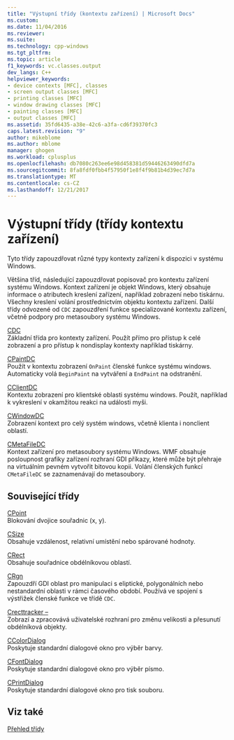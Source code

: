 ```yaml
---
title: "Výstupní třídy (kontextu zařízení) | Microsoft Docs"
ms.custom: 
ms.date: 11/04/2016
ms.reviewer: 
ms.suite: 
ms.technology: cpp-windows
ms.tgt_pltfrm: 
ms.topic: article
f1_keywords: vc.classes.output
dev_langs: C++
helpviewer_keywords:
- device contexts [MFC], classes
- screen output classes [MFC]
- printing classes [MFC]
- window drawing classes [MFC]
- painting classes [MFC]
- output classes [MFC]
ms.assetid: 35fd6435-a38e-42c6-a3fa-cd6f39370fc3
caps.latest.revision: "9"
author: mikeblome
ms.author: mblome
manager: ghogen
ms.workload: cplusplus
ms.openlocfilehash: db7080c263ee6e98d458381d59446263490dfd7a
ms.sourcegitcommit: 8fa8fdf0fbb4f57950f1e8f4f9b81b4d39ec7d7a
ms.translationtype: MT
ms.contentlocale: cs-CZ
ms.lasthandoff: 12/21/2017
---
```

# <a name="output-device-context-classes"></a>Výstupní třídy (třídy kontextu zařízení)
Tyto třídy zapouzdřovat různé typy kontexty zařízení k dispozici v systému Windows.  
  
 Většina tříd, následující zapouzdřovat popisovač pro kontextu zařízení systému Windows. Kontext zařízení je objekt Windows, který obsahuje informace o atributech kreslení zařízení, například zobrazení nebo tiskárnu. Všechny kreslení volání prostřednictvím objektu kontextu zařízení. Další třídy odvozené od `CDC` zapouzdření funkce specializované kontextu zařízení, včetně podpory pro metasoubory systému Windows.  
  
 [CDC](../mfc/reference/cdc-class.md)  
 Základní třída pro kontexty zařízení. Použít přímo pro přístup k celé zobrazení a pro přístup k nondisplay kontexty například tiskárny.  
  
 [CPaintDC](../mfc/reference/cpaintdc-class.md)  
 Použít v kontextu zobrazení `OnPaint` členské funkce systému windows. Automaticky volá `BeginPaint` na vytváření a `EndPaint` na odstranění.  
  
 [CClientDC](../mfc/reference/cclientdc-class.md)  
 Kontextu zobrazení pro klientské oblasti systému windows. Použít, například k vykreslení v okamžitou reakci na události myši.  
  
 [CWindowDC](../mfc/reference/cwindowdc-class.md)  
 Zobrazení kontext pro celý systém windows, včetně klienta i nonclient oblastí.  
  
 [CMetaFileDC](../mfc/reference/cmetafiledc-class.md)  
 Kontext zařízení pro metasoubory systému Windows. WMF obsahuje posloupnost grafiky zařízení rozhraní GDI příkazy, které může být přehraje na virtuálním pevném vytvořit bitovou kopii. Volání členských funkcí `CMetaFileDC` se zaznamenávají do metasoubory.  
  
## <a name="related-classes"></a>Související třídy  
 [CPoint](../atl-mfc-shared/reference/cpoint-class.md)  
 Blokování dvojice souřadnic (x, y).  
  
 [CSize](../atl-mfc-shared/reference/csize-class.md)  
 Obsahuje vzdálenost, relativní umístění nebo spárované hodnoty.  
  
 [CRect](../atl-mfc-shared/reference/crect-class.md)  
 Obsahuje souřadnice obdélníkovou oblastí.  
  
 [CRgn](../mfc/reference/crgn-class.md)  
 Zapouzdří GDI oblast pro manipulaci s eliptické, polygonálních nebo nestandardní oblasti v rámci časového období. Používá ve spojení s výstřižek členské funkce ve třídě `CDC`.  
  
 [Crecttracker –](../mfc/reference/crecttracker-class.md)  
 Zobrazí a zpracovává uživatelské rozhraní pro změnu velikosti a přesunutí obdélníková objekty.  
  
 [CColorDialog](../mfc/reference/ccolordialog-class.md)  
 Poskytuje standardní dialogové okno pro výběr barvy.  
  
 [CFontDialog](../mfc/reference/cfontdialog-class.md)  
 Poskytuje standardní dialogové okno pro výběr písmo.  
  
 [CPrintDialog](../mfc/reference/cprintdialog-class.md)  
 Poskytuje standardní dialogové okno pro tisk souboru.  
  
## <a name="see-also"></a>Viz také  
 [Přehled třídy](../mfc/class-library-overview.md)

